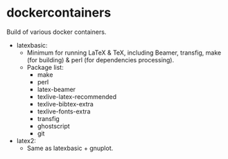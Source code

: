 # dockercontainers
Build of various docker containers.

 - latexbasic:
   - Minimum for running LaTeX & TeX, including Beamer, transfig, make (for building) &  perl (for dependencies processing).
   - Package list:
     - make
     - perl
     - latex-beamer
     - texlive-latex-recommended
     - texlive-bibtex-extra
     - texlive-fonts-extra
     - transfig
     - ghostscript
     - git
 - latex2:
   - Same as latexbasic + gnuplot.
